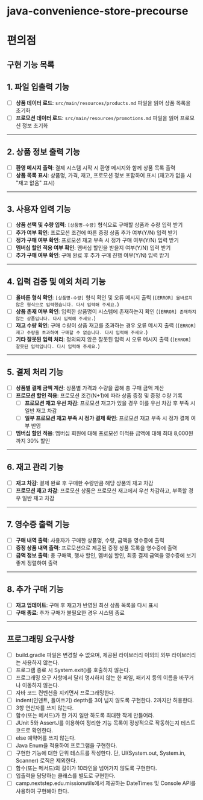 # java-convenience-store-precourse
# 편의점
## 구현 기능 목록


## 1. 파일 입출력 기능
- [ ] **상품 데이터 로드**: `src/main/resources/products.md` 파일을 읽어 상품 목록을 초기화
- [ ] **프로모션 데이터 로드**: `src/main/resources/promotions.md` 파일을 읽어 프로모션 정보 초기화

---

## 2. 상품 정보 출력 기능
- [ ] **환영 메시지 출력**: 결제 시스템 시작 시 환영 메시지와 함께 상품 목록 출력
- [ ] **상품 목록 표시**: 상품명, 가격, 재고, 프로모션 정보 포함하여 표시 (재고가 없을 시 "재고 없음" 표시)

---

## 3. 사용자 입력 기능
- [ ] **상품 선택 및 수량 입력**: `[상품명-수량]` 형식으로 구매할 상품과 수량 입력 받기
- [ ] **추가 여부 확인**: 프로모션 조건에 따른 증정 상품 추가 여부(Y/N) 입력 받기
- [ ] **정가 구매 여부 확인**: 프로모션 재고 부족 시 정가 구매 여부(Y/N) 입력 받기
- [ ] **멤버십 할인 적용 여부 확인**: 멤버십 할인을 받을지 여부(Y/N) 입력 받기
- [ ] **추가 구매 여부 확인**: 구매 완료 후 추가 구매 진행 여부(Y/N) 입력 받기

---

## 4. 입력 검증 및 예외 처리 기능
- [ ] **올바른 형식 확인**: `[상품명-수량]` 형식 확인 및 오류 메시지 출력 (`[ERROR] 올바르지 않은 형식으로 입력했습니다. 다시 입력해 주세요.`)
- [ ] **상품 존재 여부 확인**: 입력한 상품명이 시스템에 존재하는지 확인 (`[ERROR] 존재하지 않는 상품입니다. 다시 입력해 주세요.`)
- [ ] **재고 수량 확인**: 구매 수량이 상품 재고를 초과하는 경우 오류 메시지 출력 (`[ERROR] 재고 수량을 초과하여 구매할 수 없습니다. 다시 입력해 주세요.`)
- [ ] **기타 잘못된 입력 처리**: 정의되지 않은 잘못된 입력 시 오류 메시지 출력 (`[ERROR] 잘못된 입력입니다. 다시 입력해 주세요.`)

---

## 5. 결제 처리 기능
- [ ] **상품별 결제 금액 계산**: 상품별 가격과 수량을 곱해 총 구매 금액 계산
- [ ] **프로모션 할인 적용**: 프로모션 조건(N+1)에 따라 상품 증정 및 증정 수량 기록
    - [ ] **프로모션 재고 우선 차감**: 프로모션 재고가 있을 경우 이를 우선 차감 후 부족 시 일반 재고 차감
    - [ ] **일부 프로모션 재고 부족 시 정가 결제 확인**: 프로모션 재고 부족 시 정가 결제 여부 반영
- [ ] **멤버십 할인 적용**: 멤버십 회원에 대해 프로모션 미적용 금액에 대해 최대 8,000원까지 30% 할인

---

## 6. 재고 관리 기능
- [ ] **재고 차감**: 결제 완료 후 구매한 수량만큼 해당 상품의 재고 차감
- [ ] **프로모션 재고 차감**: 프로모션 상품은 프로모션 재고에서 우선 차감하고, 부족할 경우 일반 재고 차감

---

## 7. 영수증 출력 기능
- [ ] **구매 내역 출력**: 사용자가 구매한 상품명, 수량, 금액을 영수증에 출력
- [ ] **증정 상품 내역 출력**: 프로모션으로 제공된 증정 상품 목록을 영수증에 출력
- [ ] **금액 정보 출력**: 총 구매액, 행사 할인, 멤버십 할인, 최종 결제 금액을 영수증에 보기 좋게 정렬하여 출력

---

## 8. 추가 구매 기능
- [ ] **재고 업데이트**: 구매 후 재고가 반영된 최신 상품 목록을 다시 표시
- [ ] **구매 종료**: 추가 구매가 불필요한 경우 시스템 종료

---

## 프로그래밍 요구사항
- [ ] build.gradle 파일은 변경할 수 없으며, 제공된 라이브러리 이외의 외부 라이브러리는 사용하지 않는다.
- [ ] 프로그램 종료 시 System.exit()를 호출하지 않는다.
- [ ] 프로그래밍 요구 사항에서 달리 명시하지 않는 한 파일, 패키지 등의 이름을 바꾸거나 이동하지 않는다.
- [ ] 자바 코드 컨벤션을 지키면서 프로그래밍한다.
- [ ] indent(인덴트, 들여쓰기) depth를 3이 넘지 않도록 구현한다. 2까지만 허용한다.
- [ ] 3항 연산자를 쓰지 않는다.
- [ ] 함수(또는 메서드)가 한 가지 일만 하도록 최대한 작게 만들어라.
- [ ] JUnit 5와 AssertJ를 이용하여 정리한 기능 목록이 정상적으로 작동하는지 테스트 코드로 확인한다.
- [ ] else 예약어를 쓰지 않는다.
- [ ] Java Enum을 적용하여 프로그램을 구현한다. 
- [ ] 구현한 기능에 대한 단위 테스트를 작성한다. 단, UI(System.out, System.in, Scanner) 로직은 제외한다.
- [ ] 함수(또는 메서드)의 길이가 10라인을 넘어가지 않도록 구현한다.
- [ ] 입출력을 담당하는 클래스를 별도로 구현한다.
- [ ] camp.nextstep.edu.missionutils에서 제공하는 DateTimes 및 Console API를 사용하여 구현해야 한다.